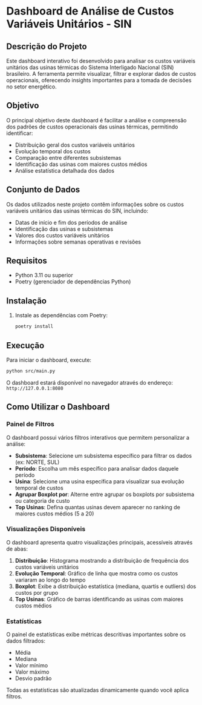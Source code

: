 # Dashboard de Análise de Custos Variáveis Unitários - SIN

## Descrição do Projeto

Este dashboard interativo foi desenvolvido para analisar os custos variáveis unitários das usinas térmicas do Sistema Interligado Nacional (SIN) brasileiro. A ferramenta permite visualizar, filtrar e explorar dados de custos operacionais, oferecendo insights importantes para a tomada de decisões no setor energético.

## Objetivo

O principal objetivo deste dashboard é facilitar a análise e compreensão dos padrões de custos operacionais das usinas térmicas, permitindo identificar:

- Distribuição geral dos custos variáveis unitários
- Evolução temporal dos custos
- Comparação entre diferentes subsistemas
- Identificação das usinas com maiores custos médios
- Análise estatística detalhada dos dados

## Conjunto de Dados

Os dados utilizados neste projeto contêm informações sobre os custos variáveis unitários das usinas térmicas do SIN, incluindo:

- Datas de início e fim dos períodos de análise
- Identificação das usinas e subsistemas
- Valores dos custos variáveis unitários
- Informações sobre semanas operativas e revisões

## Requisitos

- Python 3.11 ou superior
- Poetry (gerenciador de dependências Python)

## Instalação

1. Instale as dependências com Poetry:

   ```bash
   poetry install
   ```

## Execução

Para iniciar o dashboard, execute:

```bash
python src/main.py
```

O dashboard estará disponível no navegador através do endereço: `http://127.0.0.1:8080`

## Como Utilizar o Dashboard

### Painel de Filtros

O dashboard possui vários filtros interativos que permitem personalizar a análise:

- **Subsistema**: Selecione um subsistema específico para filtrar os dados (ex: NORTE, SUL)
- **Período**: Escolha um mês específico para analisar dados daquele período
- **Usina**: Selecione uma usina específica para visualizar sua evolução temporal de custos
- **Agrupar Boxplot por**: Alterne entre agrupar os boxplots por subsistema ou categoria de custo
- **Top Usinas**: Defina quantas usinas devem aparecer no ranking de maiores custos médios (5 a 20)

### Visualizações Disponíveis

O dashboard apresenta quatro visualizações principais, acessíveis através de abas:

1. **Distribuição**: Histograma mostrando a distribuição de frequência dos custos variáveis unitários
2. **Evolução Temporal**: Gráfico de linha que mostra como os custos variaram ao longo do tempo
3. **Boxplot**: Exibe a distribuição estatística (mediana, quartis e outliers) dos custos por grupo
4. **Top Usinas**: Gráfico de barras identificando as usinas com maiores custos médios

### Estatísticas

O painel de estatísticas exibe métricas descritivas importantes sobre os dados filtrados:

- Média
- Mediana
- Valor mínimo
- Valor máximo
- Desvio padrão

Todas as estatísticas são atualizadas dinamicamente quando você aplica filtros.
